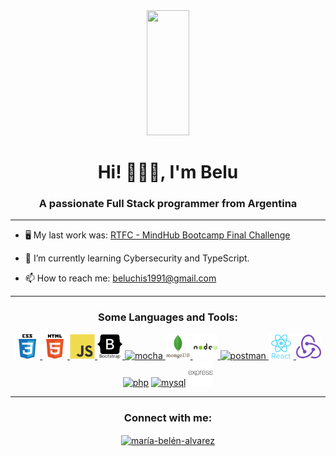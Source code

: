 <div id='header' align='center'>
  <img src='https://media.giphy.com/media/3WW4Zm1F2MeoU/giphy.gif' width=37% height=200px></img>
  <h1 align='center'> Hi! 🙋🏻‍♀️, I'm Belu</h1>
  <h3 align='center'>A passionate Full Stack programmer from Argentina</h3>
<div>

<hr>

 <div align=left>
   

   
- 🖥️ My last work was: [RTFC - MindHub Bootcamp Final Challenge](https://github.com/nehuen-aumedes-diez/Mindhub-Challengue-RFTC-Front)
   
- 🌱 I’m currently learning Cybersecurity and TypeScript.
   
- 📫 How to reach me: beluchis1991@gmail.com
  </div>

<hr>

<h3 align="center">Some Languages and Tools:</h3>
<div>
<p align="center"> <a href="https://www.w3schools.com/css/" target="_blank" rel="noreferrer"> <img src="https://raw.githubusercontent.com/devicons/devicon/master/icons/css3/css3-original-wordmark.svg" alt="css3" width="40" height="40"/> </a> <a href="https://www.w3.org/html/" target="_blank" rel="noreferrer"> <img src="https://raw.githubusercontent.com/devicons/devicon/master/icons/html5/html5-original-wordmark.svg" alt="html5" width="40" height="40"/> </a> <a href="https://developer.mozilla.org/en-US/docs/Web/JavaScript" target="_blank" rel="noreferrer"> <img src="https://raw.githubusercontent.com/devicons/devicon/master/icons/javascript/javascript-original.svg" alt="javascript" width="40" height="40"/> </a><a href="https://getbootstrap.com" target="_blank" rel="noreferrer"> <img src="https://raw.githubusercontent.com/devicons/devicon/master/icons/bootstrap/bootstrap-plain-wordmark.svg" alt="bootstrap" width="40" height="40"/> </a> <a href="https://mochajs.org" target="_blank" rel="noreferrer"> <img src="https://www.vectorlogo.zone/logos/mochajs/mochajs-icon.svg" alt="mocha" width="40" height="40"/> </a> <a href="https://www.mongodb.com/" target="_blank" rel="noreferrer"> <img src="https://raw.githubusercontent.com/devicons/devicon/master/icons/mongodb/mongodb-original-wordmark.svg" alt="mongodb" width="40" height="40"/> </a> <a href="https://nodejs.org" target="_blank" rel="noreferrer"> <img src="https://raw.githubusercontent.com/devicons/devicon/master/icons/nodejs/nodejs-original-wordmark.svg" alt="nodejs" width="40" height="40"/> </a> <a href="https://postman.com" target="_blank" rel="noreferrer"> <img src="https://www.vectorlogo.zone/logos/getpostman/getpostman-icon.svg" alt="postman" width="40" height="40"/> </a> <a href="https://reactjs.org/" target="_blank" rel="noreferrer"> <img src="https://raw.githubusercontent.com/devicons/devicon/master/icons/react/react-original-wordmark.svg" alt="react" width="40" height="40"/> </a> <a href="https://redux.js.org" target="_blank" rel="noreferrer"> <img src="https://raw.githubusercontent.com/devicons/devicon/master/icons/redux/redux-original.svg" alt="redux" width="40" height="40"/> </a> <a href="https://www.php.net" target="_blank" rel="noreferrer"> <img src="https://cdn.jsdelivr.net/gh/devicons/devicon/icons/php/php-original.svg" alt="php" width="40" height="40"/></a> <a href="https://www.mysql.com" target="_blank" rel="noreferrer"> 
<img src="https://cdn.jsdelivr.net/gh/devicons/devicon/icons/mysql/mysql-original-wordmark.svg" alt="mysql" width="40" height="40"/></a>
  <a href="https://expressjs.com" target="_blank" rel="noreferrer"> <img src="https://raw.githubusercontent.com/devicons/devicon/master/icons/express/express-original-wordmark.svg" alt="express" width="40" height="40"/> </a>
 </p>
</div>

<hr>
  
 <h3 align="center">Connect with me:</h3>
<p align="center">
<a href="https://www.linkedin.com/in/maría-belén-alvarez-612a25234" target="blank"><img align="center" src="https://raw.githubusercontent.com/rahuldkjain/github-profile-readme-generator/master/src/images/icons/Social/linked-in-alt.svg" alt="maría-belén-alvarez" height="30" width="40" /></a>
</p>
